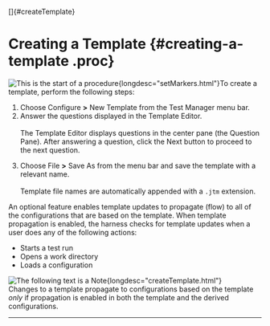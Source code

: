 <!---
  $Id$

  Copyright (c) 2001, 2024, Oracle and/or its affiliates. All rights reserved.
  DO NOT ALTER OR REMOVE COPYRIGHT NOTICES OR THIS FILE HEADER.

  This code is free software; you can redistribute it and/or modify it
  under the terms of the GNU General Public License version 2 only, as
  published by the Free Software Foundation.  Oracle designates this
  particular file as subject to the "Classpath" exception as provided
  by Oracle in the LICENSE file that accompanied this code.

  This code is distributed in the hope that it will be useful, but WITHOUT
  ANY WARRANTY; without even the implied warranty of MERCHANTABILITY or
  FITNESS FOR A PARTICULAR PURPOSE.  See the GNU General Public License
  version 2 for more details (a copy is included in the LICENSE file that
  accompanied this code).

  You should have received a copy of the GNU General Public License version
  2 along with this work; if not, write to the Free Software Foundation,
  Inc., 51 Franklin St, Fifth Floor, Boston, MA 02110-1301 USA.

  Please contact Oracle, 500 Oracle Parkway, Redwood Shores, CA 94065 USA
  or visit www.oracle.com if you need additional information or have any
  questions.
-->

[]{#createTemplate}

# Creating a Template {#creating-a-template .proc}

![This is the start of a procedure](../../images/hg_proc.gif){longdesc="setMarkers.html"}To create a
template, perform the following steps:

1.  Choose Configure **\>** New Template from the Test Manager menu bar.
2.  Answer the questions displayed in the Template Editor.\
    \
    The Template Editor displays questions in the center pane (the Question Pane). After answering a
    question, click the Next button to proceed to the next question.

<!-- -->

3.  Choose File **\>** Save As from the menu bar and save the template with a relevant name.\
    \
    Template file names are automatically appended with a `.jtm` extension.

An optional feature enables template updates to propagate (flow) to all of the configurations that
are based on the template. When template propagation is enabled, the harness checks for template
updates when a user does any of the following actions:

-   Starts a test run
-   Opens a work directory
-   Loads a configuration

![The following text is a Note](../../images/hg_note.gif){longdesc="createTemplate.html"}\
Changes to a template propagate to configurations based on the template *only* if propagation is
enabled in both the template and the derived configurations.

----------------------------------------------------------------------------------------------------


